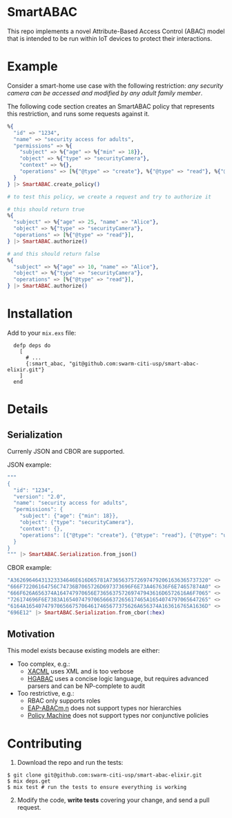 # SmartABAC

This repo implements a novel Attribute-Based Access Control (ABAC) model that is intended to be run within IoT devices to protect their interactions.

# Example

Consider a smart-home use case with the following restriction: _any security camera can be accessed and modified by any adult family member_.

The following code section creates an SmartABAC policy that represents this restriction, and runs some requests against it.

```elixir
%{
  "id" => "1234",
  "name" => "security access for adults",
  "permissions" => %{
    "subject" => %{"age" => %{"min" => 18}},
    "object" => %{"type" => "securityCamera"},
    "context" => %{},
    "operations" => [%{"@type" => "create"}, %{"@type" => "read"}, %{"@type" => "update"}],
  }
} |> SmartABAC.create_policy()

# to test this policy, we create a request and try to authorize it

# this should return true
%{
  "subject" => %{"age" => 25, "name" => "Alice"},
  "object" => %{"type" => "securityCamera"},
  "operations" => [%{"@type" => "read"}],
} |> SmartABAC.authorize()

# and this should return false
%{
  "subject" => %{"age" => 10, "name" => "Alice"},
  "object" => %{"type" => "securityCamera"},
  "operations" => [%{"@type" => "read"}],
} |> SmartABAC.authorize()
```

# Installation

Add to your `mix.exs` file:

```
  defp deps do
    [
      # ...
      {:smart_abac, "git@github.com:swarm-citi-usp/smart-abac-elixir.git"}
    ]
  end
```

# Details

## Serialization

Currenly JSON and CBOR are supported.

JSON example:

```elixir
"""
{
  "id": "1234",
  "version": "2.0",
  "name": "security access for adults",
  "permissions": {
    "subject": {"age": {"min": 18}},
    "object": {"type": "securityCamera"},
    "context": {},
    "operations": [{"@type": "create"}, {"@type": "read"}, {"@type": "update"}]
  }
}
""" |> SmartABAC.Serialization.from_json()
```

CBOR example:
```elixir
"A36269646431323334646E616D65781A73656375726974792061636365737320" <>
"666F72206164756C74736B7065726D697373696F6E73A467636F6E74657874A0" <>
"666F626A656374A164747970656E736563757269747943616D6572616A6F7065" <>
"726174696F6E7383A165407479706566637265617465A1654074797065647265" <>
"6164A165407479706566757064617465677375626A656374A163616765A1636D" <>
"696E12" |> SmartABAC.Serialization.from_cbor(:hex)
```

## Motivation

This model exists because existing models are either:

- Too complex, e.g.:
  - [XACML](http://docs.oasis-open.org/xacml/3.0/xacml-3.0-core-spec-os-en.html) uses XML and is too verbose
  - [HGABAC](https://link.springer.com/chapter/10.1007/978-3-319-17040-4_12) uses a concise logic language, but requires advanced parsers and can be NP-complete to audit
- Too restrictive, e.g.:
  - RBAC only supports roles
  - [EAP-ABACm,n](https://profsandhu.com/ics/2017%20Prosunjit%20Biswas.pdf) does not support types nor hierarchies
  - [Policy Machine](https://www.sciencedirect.com/science/article/pii/S1383762110000251) does not support types nor conjunctive policies

# Contributing

1. Download the repo and run the tests:

```
$ git clone git@github.com:swarm-citi-usp/smart-abac-elixir.git
$ mix deps.get
$ mix test # run the tests to ensure everything is working
```

2. Modify the code, **write tests** covering your change, and send a pull request.
